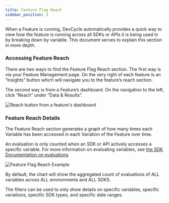 ```yaml
---
title: Feature Flag Reach
sidebar_position: 5
---
```


When a Feature is running, DevCycle automatically provides a quick way to view how the feature is running across all SDKs or APIs it is being used in by breaking down by variable. This document serves to explain this section in more depth.

### Accessing Feature Reach

There are two ways to find the Feature Flag Reach section. The first way is via your Feature Management page. On the very right of each feature is an “Insights” button which will navigate you to the feature’s reach section. 

The second way is from a Feature’s dashboard. On the navigation to the left, click “Reach” under ”Data & Results”.

![Reach button from a feature's dashboard](/june-2022-reach-feature-dashboard.png)

### Feature Reach Details

 The Feature Reach section generates a graph of how many times each Variable has been accessed in each Variation of the Feature over time.

 An evaluation is only counted when an SDK or API actively accesses a specific variable. For more information on evaluating variables, see [the SDK Documentation on evaluations](/sdk/features.md)
 
![Feature Flag Reach Example](/oct-2022-reach.png)

By default, the chart will show the aggregated count of evaluations of ALL variables across ALL environments and ALL SDKS.

The filters can be used to only show details on specific variables, specific variations, specific SDK types, and specific date ranges.

